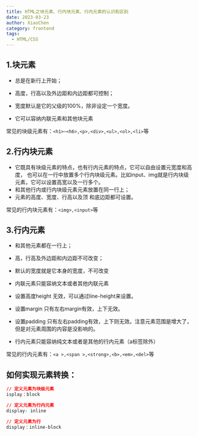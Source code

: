 ```yaml
---
title: HTML之块元素、行内块元素、行内元素的认识和区别
date: 2023-03-23
author: XiaoChen
category: frontend
tags:
  - HTML/CSS
---
```


## 1.**块元素**

*   总是在新行上开始；
    
*   高度，行高以及外边距和内边距都可控制；
    
*   宽度默认是它的父级的100%，除非设定一个宽度。
    
*   它可以容纳内联元素和其他块元素
    

常见的块级元素有：`<h1>~<h6>,<p>,<div>,<ul>,<ol>,<li>`等

## 2.行内块元素

*   它既具有块级元素的特点，也有行内元素的特点，它可以自由设置元宽度和高度， 也可以在一行中放置多个行内块级元素。比如input、img就是行内块级元素，它可以设置高宽以及一行多个。
*   和其他行内或行内块级元素元素放置在同一行上；
*   元素的高度、宽度、行高以及顶 和底边距都可设置。

常见的行内块元素有：`<img>,<input>`等

## 3.行内元素

*   和其他元素都在一行上；
    
*   高，行高及外边距和内边距不可改变；
    
*   默认的宽度就是它本身的宽度，不可改变
    
*   内联元素只能容纳文本或者其他内联元素
    
*   设置高度height 无效，可以通过line-height来设置。
    
*   设置margin 只有左右margin有效，上下无效。
    
*   设置padding 只有左右padding有效，上下则无效。注意元素范围是增大了，但是对元素周围的内容是没影响的。
    
*   行内元素只能容纳纯文本或者是其他的行内元素（a标签除外）
    

常见的行内元素有：`<a >,<span >,<strong>,<b>,<em>,<del>`等

## 如何实现元素转换：

```css
// 定义元素为块级元素 
isplay：block

// 定义元素为行内元素 
display: inline

// 定义元素为行    
display：inline-block
```
